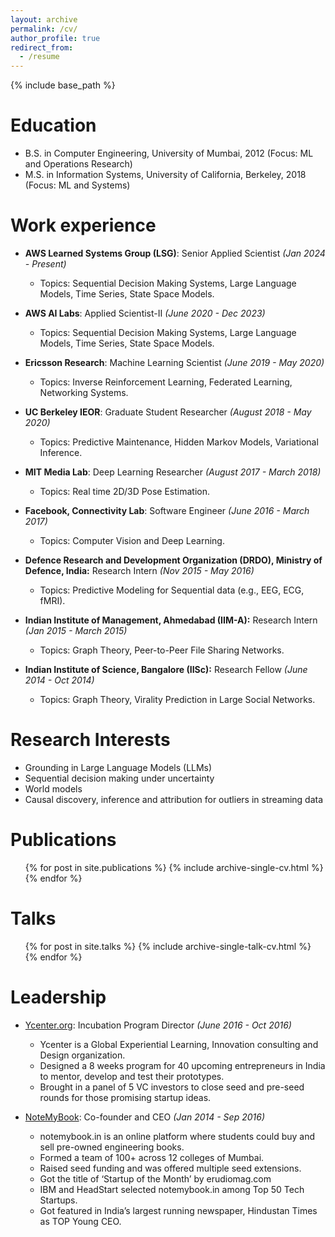 ```yaml
---
layout: archive
permalink: /cv/
author_profile: true
redirect_from:
  - /resume
---
```


{% include base_path %}

Education
======
* B.S. in Computer Engineering, University of Mumbai, 2012 (Focus: ML and Operations Research)
* M.S. in Information Systems, University of California, Berkeley, 2018 (Focus: ML and Systems)

Work experience
======
* **AWS Learned Systems Group (LSG)**: Senior Applied Scientist _(Jan 2024 - Present)_
  * Topics: Sequential Decision Making Systems, Large Language Models, Time Series, State Space Models.

* **AWS AI Labs**: Applied Scientist-II _(June 2020 - Dec 2023)_
  * Topics: Sequential Decision Making Systems, Large Language Models, Time Series, State Space Models. 

* **Ericsson Research**: Machine Learning Scientist _(June 2019 - May 2020)_
  * Topics: Inverse Reinforcement Learning, Federated Learning, Networking Systems. 

* **UC Berkeley IEOR**: Graduate Student Researcher _(August 2018 - May 2020)_
  * Topics: Predictive Maintenance, Hidden Markov Models, Variational Inference. 

* **MIT Media Lab**: Deep Learning Researcher _(August 2017 - March 2018)_
  * Topics: Real time 2D/3D Pose Estimation. 

* **Facebook, Connectivity Lab**: Software Engineer _(June 2016 - March 2017)_
  * Topics: Computer Vision and Deep Learning. 

* **Defence Research and Development Organization (DRDO), Ministry of Defence, India:** Research Intern _(Nov 2015 - May 2016)_
  * Topics: Predictive Modeling for Sequential data (e.g., EEG, ECG, fMRI). 

* **Indian Institute of Management, Ahmedabad (IIM-A):** Research Intern _(Jan 2015 - March 2015)_
  * Topics: Graph Theory, Peer-to-Peer File Sharing Networks. 

* **Indian Institute of Science, Bangalore (IISc):** Research Fellow _(June 2014 - Oct 2014)_
  * Topics: Graph Theory, Virality Prediction in Large Social Networks. 

Research Interests
======
* Grounding in Large Language Models (LLMs)
* Sequential decision making under uncertainty
* World models
* Causal discovery, inference and attribution for outliers in streaming data

Publications
======
  <ul>{% for post in site.publications %}
    {% include archive-single-cv.html %}
  {% endfor %}</ul>
  
Talks
======
  <ul>{% for post in site.talks %}
    {% include archive-single-talk-cv.html %}
  {% endfor %}</ul>
  
Leadership
======
* [Ycenter.org](https://y-center.org/): Incubation Program Director _(June 2016 - Oct 2016)_
  * Ycenter is a Global Experiential Learning, Innovation consulting and Design organization. 
  * Designed a 8 weeks program for 40 upcoming entrepreneurs in India to mentor, develop and test their prototypes. 
  * Brought in a panel of 5 VC investors to close seed and pre-seed rounds for those promising startup ideas. 


* [NoteMyBook](https://www.vccircle.com/online-second-hand-bookseller-notemybook-raises-seed-funding): Co-founder and CEO _(Jan 2014 - Sep 2016)_
  * notemybook.in is an online platform where students could buy and sell pre-owned engineering books.
  * Formed a team of 100+ across 12 colleges of Mumbai.
  * Raised seed funding and was offered multiple seed extensions.
  * Got the title of ‘Startup of the Month’ by erudiomag.com
  * IBM and HeadStart selected notemybook.in among Top 50 Tech Startups.
  * Got featured in India’s largest running newspaper, Hindustan Times as TOP Young CEO. 




